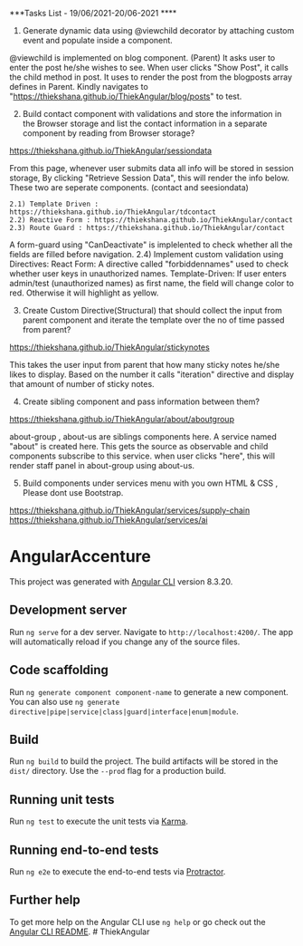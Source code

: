 ***Tasks List - 19/06/2021-20/06-2021 ****

1) Generate dynamic data using @viewchild decorator by attaching custom event and populate inside a component.

@viewchild is implemented on blog component. (Parent) It asks user to enter the post he/she wishes to see. When user clicks "Show Post", it calls the child method in post.
It uses to render the post from the blogposts array defines in Parent. 
Kindly navigates to "https://thiekshana.github.io/ThiekAngular/blog/posts" to test. 


2) Build  contact component with validations  and store the information in the Browser storage and list the contact information in a separate component by reading from Browser storage?

https://thiekshana.github.io/ThiekAngular/sessiondata

From this page, whenever user submits data all info will be stored in session storage, 
By clicking "Retrieve Session Data", this will render the info below. These two are seperate components. (contact and seesiondata)
	
	2.1) Template Driven : https://thiekshana.github.io/ThiekAngular/tdcontact
	2.2) Reactive Form : https://thiekshana.github.io/ThiekAngular/contact
	2.3) Route Guard : https://thiekshana.github.io/ThiekAngular/contact
  A form-guard using "CanDeactivate" is implelented to check whether all the fields are filled before navigation. 
	2.4) Implement custom validation using Directives: 
   React Form: A directive called "forbiddennames" used to check whether user keys in unauthorized names. 
   Template-Driven: If user enters admin/test (unauthorized names) as first name, the field will change color to red. Otherwise it will highlight as yellow.  

3) Create Custom Directive(Structural) that should collect the input from parent component and iterate the template over the no of time passed from parent?

https://thiekshana.github.io/ThiekAngular/stickynotes

This takes the user input from parent that how many sticky notes he/she likes to display. Based on the number it calls "iteration" directive and display that amount of number of sticky notes. 


4) Create sibling component and pass information between them?

https://thiekshana.github.io/ThiekAngular/about/aboutgroup

about-group , about-us are siblings components here. A service named "about" is created here. This gets the source as observable and child components subscribe to this service. 
when user clicks "here", this will render staff panel in about-group using about-us. 

5) Build components under services menu with you own HTML & CSS , Please dont use Bootstrap.

https://thiekshana.github.io/ThiekAngular/services/supply-chain
https://thiekshana.github.io/ThiekAngular/services/ai



# AngularAccenture

This project was generated with [Angular CLI](https://github.com/angular/angular-cli) version 8.3.20.

## Development server

Run `ng serve` for a dev server. Navigate to `http://localhost:4200/`. The app will automatically reload if you change any of the source files.

## Code scaffolding

Run `ng generate component component-name` to generate a new component. You can also use `ng generate directive|pipe|service|class|guard|interface|enum|module`.

## Build

Run `ng build` to build the project. The build artifacts will be stored in the `dist/` directory. Use the `--prod` flag for a production build.

## Running unit tests

Run `ng test` to execute the unit tests via [Karma](https://karma-runner.github.io).

## Running end-to-end tests

Run `ng e2e` to execute the end-to-end tests via [Protractor](http://www.protractortest.org/).

## Further help

To get more help on the Angular CLI use `ng help` or go check out the [Angular CLI README](https://github.com/angular/angular-cli/blob/master/README.md).
#   T h i e k A n g u l a r 
 
 